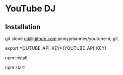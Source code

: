 YouTube DJ
==========

Installation
------------

  git clone git@github.com:jonnyjohannes/youtube-dj.git

  export YOUTUBE_API_KEY={YOUTUBE_API_KEY}

  npm install

  npm start

